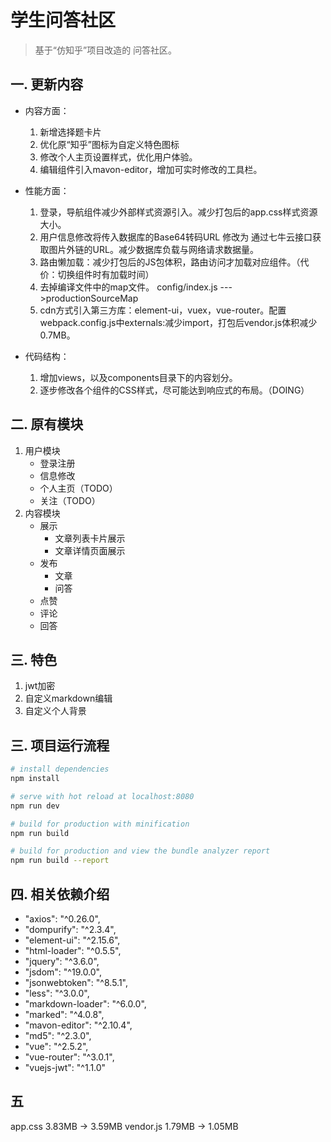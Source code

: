 # 学生问答社区

> 基于“仿知乎”项目改造的 问答社区。


## 一. 更新内容
- 内容方面：
  1. 新增选择题卡片
  2. 优化原“知乎”图标为自定义特色图标
  3. 修改个人主页设置样式，优化用户体验。
  4. 编辑组件引入mavon-editor，增加可实时修改的工具栏。

- 性能方面：
  1. 登录，导航组件减少外部样式资源引入。减少打包后的app.css样式资源大小。
  2. 用户信息修改将传入数据库的Base64转码URL 修改为 通过七牛云接口获取图片外链的URL。减少数据库负载与网络请求数据量。
  3. 路由懒加载：减少打包后的JS包体积，路由访问才加载对应组件。（代价：切换组件时有加载时间）
  4. 去掉编译文件中的map文件。 config/index.js --->productionSourceMap
  5. cdn方式引入第三方库：element-ui，vuex，vue-router。配置webpack.config.js中externals:减少import，打包后vendor.js体积减少0.7MB。
  
 
- 代码结构：
  1. 增加views，以及components目录下的内容划分。
  2. 逐步修改各个组件的CSS样式，尽可能达到响应式的布局。（DOING）

## 二. 原有模块

1. 用户模块
    - 登录注册
    - 信息修改
    - 个人主页（TODO）
    - 关注（TODO）
2. 内容模块
    - 展示
      - 文章列表卡片展示
      - 文章详情页面展示
    - 发布
      - 文章
      - 问答
    - 点赞
    - 评论
    - 回答

## 三. 特色

1. jwt加密
2. 自定义markdown编辑
3. 自定义个人背景



## 三. 项目运行流程

``` bash
# install dependencies
npm install

# serve with hot reload at localhost:8080
npm run dev

# build for production with minification
npm run build

# build for production and view the bundle analyzer report
npm run build --report
```

## 四. 相关依赖介绍 

- "axios": "^0.26.0",
- "dompurify": "^2.3.4",
- "element-ui": "^2.15.6",
- "html-loader": "^0.5.5",
- "jquery": "^3.6.0",
- "jsdom": "^19.0.0",
- "jsonwebtoken": "^8.5.1",
- "less": "^3.0.0",
- "markdown-loader": "^6.0.0",
- "marked": "^4.0.8",
- "mavon-editor": "^2.10.4",
- "md5": "^2.3.0",
- "vue": "^2.5.2",
- "vue-router": "^3.0.1",
- "vuejs-jwt": "^1.1.0"

## 五

app.css 3.83MB -> 3.59MB
vendor.js  1.79MB -> 1.05MB